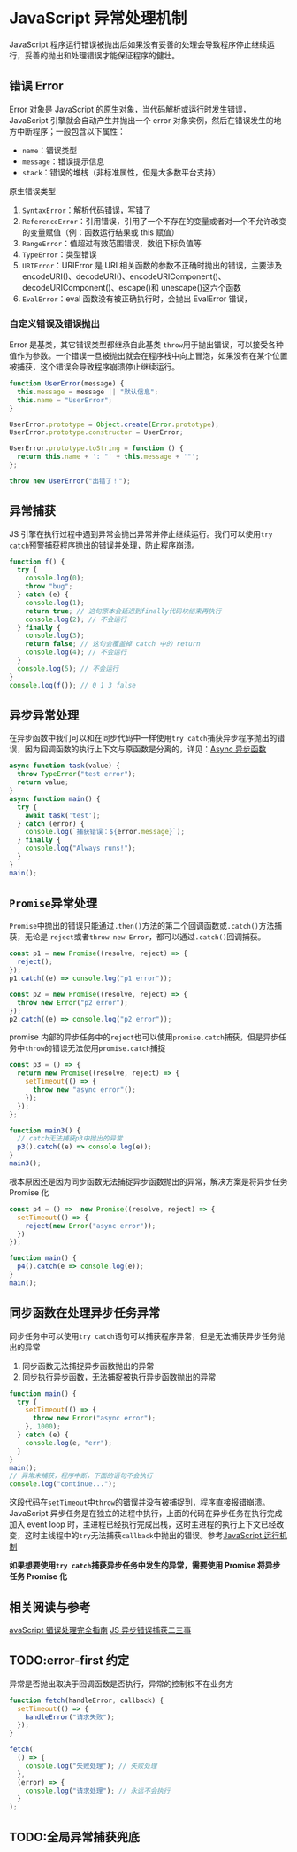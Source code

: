 # JavaScript 异常处理机制

JavaScript 程序运行错误被抛出后如果没有妥善的处理会导致程序停止继续运行，妥善的抛出和处理错误才能保证程序的健壮。

## 错误 Error

Error 对象是 JavaScript 的原生对象，当代码解析或运行时发生错误，JavaScript 引擎就会自动产生并抛出一个 error 对象实例，然后在错误发生的地方中断程序；一般包含以下属性：

- `name`：错误类型
- `message`：错误提示信息
- `stack`：错误的堆栈（非标准属性，但是大多数平台支持）

原生错误类型

1. `SyntaxError`：解析代码错误，写错了
2. `ReferenceError`：引用错误，引用了一个不存在的变量或者对一个不允许改变的变量赋值（例：函数运行结果或 this 赋值）
3. `RangeError`：值超过有效范围错误，数组下标负值等
4. `TypeError`：类型错误
5. `URIError`：URIError 是 URI 相关函数的参数不正确时抛出的错误，主要涉及 encodeURI()、decodeURI()、encodeURIComponent()、decodeURIComponent()、escape()和 unescape()这六个函数
6. `EvalError`：eval 函数没有被正确执行时，会抛出 EvalError 错误，

### 自定义错误及错误抛出

Error 是基类，其它错误类型都继承自此基类
`throw`用于抛出错误，可以接受各种值作为参数。一个错误一旦被抛出就会在程序栈中向上冒泡，如果没有在某个位置被捕获，这个错误会导致程序崩溃停止继续运行。

```js
function UserError(message) {
  this.message = message || "默认信息";
  this.name = "UserError";
}

UserError.prototype = Object.create(Error.prototype);
UserError.prototype.constructor = UserError;

UserError.prototype.toString = function () {
  return this.name + ': "' + this.message + '"';
};

throw new UserError("出错了！");
```

## 异常捕获

JS 引擎在执行过程中遇到异常会抛出异常并停止继续运行。我们可以使用`try catch`预警捕获程序抛出的错误并处理，防止程序崩溃。

```JavaScript
function f() {
  try {
    console.log(0);
    throw "bug";
  } catch (e) {
    console.log(1);
    return true; // 这句原本会延迟到finally代码块结束再执行
    console.log(2); // 不会运行
  } finally {
    console.log(3);
    return false; // 这句会覆盖掉 catch 中的 return
    console.log(4); // 不会运行
  }
  console.log(5); // 不会运行
}
console.log(f()); // 0 1 3 false
```

## 异步异常处理

在异步函数中我们可以和在同步代码中一样使用`try catch`捕获异步程序抛出的错误，因为回调函数的执行上下文与原函数是分离的，详见：[Async 异步函数](../00.Basic/12.Async.md)

```JavaScript
async function task(value) {
  throw TypeError("test error");
  return value;
}
async function main() {
  try {
    await task('test');
  } catch (error) {
    console.log(`捕获错误：${error.message}`);
  } finally {
    console.log("Always runs!");
  }
}
main();
```

## `Promise`异常处理

`Promise`中抛出的错误只能通过`.then()`方法的第二个回调函数或`.catch()`方法捕获，无论是 `reject`或者`throw new Error`，都可以通过`.catch()`回调捕获。

```js
const p1 = new Promise((resolve, reject) => {
  reject();
});
p1.catch((e) => console.log("p1 error"));

const p2 = new Promise((resolve, reject) => {
  throw new Error("p2 error");
});
p2.catch((e) => console.log("p2 error"));
```

promise 内部的异步任务中的`reject`也可以使用`promise.catch`捕获，但是异步任务中`throw`的错误无法使用`promise.catch`捕捉

```js
const p3 = () => {
  return new Promise((resolve, reject) => {
    setTimeout(() => {
      throw new "async error"();
    });
  });
};

function main3() {
  // catch无法捕获p3中抛出的异常
  p3().catch((e) => console.log(e));
}
main3();
```

根本原因还是因为同步函数无法捕捉异步函数抛出的异常，解决方案是将异步任务 Promise 化

```JavaScript
const p4 = () =>  new Promise((resolve, reject) => {
  setTimeout(() => {
    reject(new Error("async error"));
  })
});

function main() {
  p4().catch(e => console.log(e));
}
main();
```

## 同步函数在处理异步任务异常

同步任务中可以使用`try catch`语句可以捕获程序异常，但是无法捕获异步任务抛出的异常

1. 同步函数无法捕捉异步函数抛出的异常
2. 同步执行异步函数，无法捕捉被执行异步函数抛出的异常

```js
function main() {
  try {
    setTimeout(() => {
      throw new Error("async error");
    }, 1000);
  } catch (e) {
    console.log(e, "err");
  }
}
main();
// 异常未捕获，程序中断，下面的语句不会执行
console.log("continue...");
```

这段代码在`setTimeout`中`throw`的错误并没有被捕捉到，程序直接报错崩溃。JavaScript 异步任务是在独立的进程中执行，上面的代码在异步任务在执行完成加入 event loop 时，主进程已经执行完成出栈，这时主进程的执行上下文已经改变，这时主线程中的`try`无法捕获`callback`中抛出的错误。参考[JavaScript 运行机制](./03-运行机制.md)

**如果想要使用`try catch`捕获异步任务中发生的异常，需要使用 Promise 将异步任务 Promise 化**

## 相关阅读与参考

[avaScript 错误处理完全指南](https://mp.weixin.qq.com/s/I9ZrCsoNo7jrOHj8a9UW1A)
[JS 异步错误捕获二三事](https://github.com/sunyongjian/blog/issues/40)

## TODO:error-first 约定

异常是否抛出取决于回调函数是否执行，异常的控制权不在业务方

```js
function fetch(handleError, callback) {
  setTimeout(() => {
    handleError("请求失败");
  });
}

fetch(
  () => {
    console.log("失败处理"); // 失败处理
  },
  (error) => {
    console.log("请求处理"); // 永远不会执行
  }
);
```

## TODO:全局异常捕获兜底
